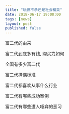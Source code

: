 ```yaml
---
title: "玩世不恭还是社会精英"
date: 2018-06-17 19:00:00
tags: [news]
layout: post
published: false
---
```


富二代的由来

富二代到底多有钱, 购买力如何

全国有多少富二代

富二代择偶标准

富二代都喜欢从事什么行业

富二代有哪些成功案例

富二代有哪些遭人唾弃的恶习


